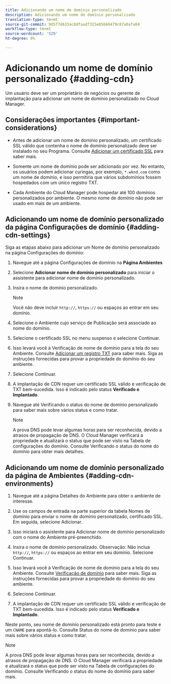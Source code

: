 ```yaml
---
title: Adicionando um nome de domínio personalizado
description: Adicionando um nome de domínio personalizado
translation-type: tm+mt
source-git-commit: 9d5f7d633ac8dfaadf315e85666479c87a0afa04
workflow-type: tm+mt
source-wordcount: '529'
ht-degree: 0%

---
```



# Adicionando um nome de domínio personalizado {#adding-cdn}

Um usuário deve ser um proprietário de negócios ou gerente de implantação para adicionar um nome de domínio personalizado no Cloud Manager.

## Considerações importantes {#important-considerations}

* Antes de adicionar um nome de domínio personalizado, um certificado SSL válido que contenha o nome de domínio personalizado deve ser instalado no seu Programa. Consulte [Adicionar um certificado SSL](/help/implementing/cloud-manager/managing-ssl-certifications/add-ssl-certificate.md) para saber mais.

* Somente um nome de domínio pode ser adicionado por vez. No entanto, os usuários podem adicionar curingas, por exemplo, `*.wknd.com` como um nome de domínio, e isso permitiria que vários subdomínios fossem hospedados com um único registro TXT.

* Cada Ambiente do Cloud Manager pode hospedar até 100 domínios personalizados por ambiente. O mesmo nome de domínio não pode ser usado em mais de um ambiente.

## Adicionando um nome de domínio personalizado da página Configurações de domínio {#adding-cdn-settings}

Siga as etapas abaixo para adicionar um Nome de domínio personalizado na página Configurações do domínio:

1. Navegue até a página Configurações de domínio na **Página Ambientes**

1. Selecione **Adicionar nome de domínio personalizado** para iniciar o assistente para adicionar nome de domínio personalizado.

1. Insira o nome de domínio personalizado.

   >[!NOTE]
   >Você não deve incluir `http://`, `https://` ou espaços ao entrar em seu domínio.

1. Selecione o Ambiente cujo serviço de Publicação será associado ao nome do domínio.

1. Selecione o certificado SSL no menu suspenso e selecione Continuar.

1. Isso levará você à Verificação de nome de domínio para a tela do seu Ambiente. Consulte [Adicionar um registro TXT](/help/implementing/cloud-manager/custom-domain-names/add-text-record.md) para saber mais.
Siga as instruções fornecidas para provar a propriedade do domínio do seu ambiente.

1. Selecione Continuar.
1. A implantação de CDN requer um certificado SSL válido e verificação de TXT bem-sucedida. Isso é indicado pelo status **Verificado e Implantado**.
1. Navegue até Verificando o status do nome de domínio personalizado para saber mais sobre vários status e como tratar.

   >[!NOTE]
   >A prova DNS pode levar algumas horas para ser reconhecida, devido a atrasos de propagação de DNS. O Cloud Manager verificará a propriedade e atualizará o status que pode ser visto na Tabela de configurações do domínio. Consulte Verificando o status do nome do domínio para obter mais detalhes.

## Adicionando um nome de domínio personalizado da página de Ambientes {#adding-cdn-environments}

1. Navegue até a página Detalhes do Ambiente para obter o ambiente de interesse.
1. Use os campos de entrada na parte superior da tabela Nomes de domínio para enviar o nome de domínio personalizado, certificado SSL. Em seguida, selecione Adicionar.
1. Isso iniciará o assistente para Adicionar nome de domínio personalizado com o nome do Ambiente pré-preenchido.
1. Insira o nome de domínio personalizado. Observação: Não inclua `http://`, `https://` ou espaços ao entrar em seu domínio. Selecione Continuar.
1. Isso levará você à Verificação de nome de domínio para a tela do seu Ambiente. Consulte [Verificação de domínio](/help/implementing/cloud-manager/custom-domain-names/add-text-record.md) para saber mais. Siga as instruções fornecidas para provar a propriedade do domínio do seu ambiente.

1. Selecione Continuar.
1. A implantação de CDN requer um certificado SSL válido e verificação de TXT bem-sucedida. Isso é indicado pelo status **Verificado e Implantado**.

Neste ponto, seu nome de domínio personalizado está pronto para teste e um `CNAME` para apontá-lo. Consulte Status do nome de domínio para saber mais sobre vários status e como tratar.

>[!NOTE]
>A prova DNS pode levar algumas horas para ser reconhecida, devido a atrasos de propagação de DNS. O Cloud Manager verificará a propriedade e atualizará o status que pode ser visto na Tabela de configurações do domínio. Consulte Verificando o status do nome do domínio para saber mais.
